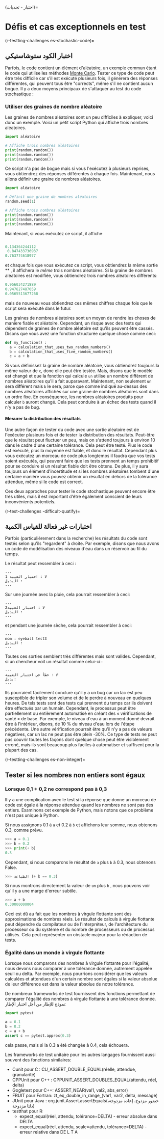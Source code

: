 (اختبار - تحديات)=
# Défis et cas exceptionnels en test

(r-testting-challenges es-stochastic-code)=
## اختبار الكود ستوشاستيكي

Parfois, le code contient un élément d'aléatoire, un exemple commun étant le code qui utilise les méthodes [Monte Carlo](https://en.wikipedia.org/wiki/Monte_Carlo_method). Tester ce type de code peut être très difficile car s'il est exécuté plusieurs fois, il générera des réponses différentes, qui peuvent tous être "corrects", même s'il ne contient aucun bogue. Il y a deux moyens principaux de s'attaquer au test du code stochastique :

### Utiliser des graines de nombre aléatoire

Les graines de nombres aléatoires sont un peu difficiles à expliquer, voici donc un exemple. Voici un petit script Python qui affiche trois nombres aléatoires.

```python
import aléatoire

# Affiche trois nombres aléatoires
print(random.random())
print(random.random())
print(random.random())
```

Ce script n'a pas de bogue mais si vous l'exécutez à plusieurs reprises, vous obtiendrez des réponses différentes à chaque fois. Maintenant, nous allons définir une graine de nombres aléatoires.

```python
import aléatoire

# Définit une graine de nombres aléatoires
random.seed(1)

# Affiche trois nombres aléatoires
print(random.random())
print(random.random())
print(random.random())
```

Maintenant, si vous exécutez ce script, il affiche

```python

0.134364244112 
 0.847433736937
0.763774618977
```

et chaque fois que vous exécutez ce script, vous obtiendrez la même sortie ** , il affichera le *même* trois nombres aléatoires. Si la graine de nombres aléatoires est modifiée, vous obtiendrez trois nombres aléatoires différents:

```python
0.956034271889
0.947827487059
0.0565513677268
```
mais de nouveau vous obtiendrez ces mêmes chiffres chaque fois que le script sera exécuté dans le futur.

Les graines de nombres aléatoires sont un moyen de rendre les choses de manière fiable et aléatoire. Cependant, un risque avec des tests qui dépendent de graines de nombre aléatoire est qu'ils peuvent être cassés. Disons que vous avez une fonction structurée quelque chose comme ceci:

```python
def my_function() :
  a = calculation_that_uses_two_random_numbers()
  b = calculation_that_uses_five_random_numbers()
  c = a + b
```

Si vous définissez la graine de nombre aléatoire, vous obtiendrez toujours la même valeur de `c`, donc elle peut être testée. Mais, disons que le modèle est changé et que la fonction qui calcule `un` utilise un nombre différent de nombres aléatoires qu'il a fait auparavant. Maintenant, non seulement `un` sera différent mais `b` le sera, parce que comme indiqué au-dessus des nombres aléatoires affichés sur une graine de nombres aléatoires sont dans un ordre fixe. En conséquence, les nombres aléatoires produits pour calculer `b` auront changé. Cela peut conduire à un échec des tests quand il n'y a pas de bug.

#### Mesurer la distribution des résultats

Une autre façon de tester du code avec une sortie aléatoire est de l'exécuter plusieurs fois et de tester la distribution des résultats. Peut-être que le résultat peut fluctuer un peu, mais on s'attend toujours à environ 10 dans le cadre d'une certaine tolérance. Cela peut être testé. Plus le code est exécuté, plus la moyenne est fiable, et donc le résultat. Cependant plus vous exécutez un morceau de code plus longtemps il faudra que vos tests soient exécutés, qui peuvent faire que les tests prennent un temps prohibitif pour se conduire si un résultat fiable doit être obtenu. De plus, il y aura toujours un élément d'incertitude et si les nombres aléatoires tombent d'une certaine manière vous pouvez obtenir un résultat en dehors de la tolérance attendue, même si le code est correct.

Ces deux approches pour tester le code stochastique peuvent encore être très utiles, mais il est important d'être également conscient de leurs inconvénients potentiels.

(r-test-challenges -difficult-quatify)=
## اختبارات غير فعالة للقياس الكمية

Parfois (particulièrement dans la recherche) les résultats du code sont testés selon qu'ils "regardent" à droite. Par exemple, disons que nous avons un code de modélisation des niveaux d'eau dans un réservoir au fil du temps.

Le résultat peut ressembler à ceci :

```{figure} ../../figures/eyeball-test1.jpg
---
لا : اختبار العيبة 1
البديل :
---
```

Sur une journée avec la pluie, cela pourrait ressembler à ceci:

```{figure} ../../figures/eyeball-test2.jpg
---
لا : اختبار العيبة2
البديل :
---
```

et pendant une journée sèche, cela pourrait ressembler à ceci:

```{figure} ../../figures/eyeball-test3.jpg
---
nom : eyeball test3
البديل :
---
```

Toutes ces sorties semblent très différentes mais sont valides. Cependant, si un chercheur voit un résultat comme celui-ci :

```{figure} ../../figures/eyeball-test-error.jpg
---
لا : خطأ في اختبار العيبة
بديل:
---
```

Ils pourraient facilement conclure qu'il y a un bug car un lac est peu susceptible de tripler son volume et de le perdre à nouveau en quelques heures. De tels tests sont des tests qui prennent du temps car ils doivent être effectués par un humain. Cependant, le processus peut être partiellement ou entièrement automatisé en créant des « vérifications de santé » de base. Par exemple, le niveau d'eau à un moment donné devrait être à l'intérieur, disons, de 10 % du niveau d'eau lors de l'étape précédente. Une autre vérification pourrait être qu'il n'y a pas de valeurs négatives, car un lac ne peut pas être plein -30%. Ce type de tests ne peut pas couvrir toutes les façons dont quelque chose peut être visiblement erroné, mais ils sont beaucoup plus faciles à automatiser et suffisent pour la plupart des cas.

(r-testting-challenges es-non-integer)=
## Tester si les nombres non entiers sont égaux

### Lorsque 0,1 + 0,2 ne correspond pas à 0,3

Il y a une complication avec le test si la réponse que donne un morceau de code est égale à la réponse attendue quand les nombres ne sont pas des entiers. Examinons cet exemple de Python, mais notons que ce problème n'est pas unique à Python.

Si nous assignons 0.1 à `a` et 0.2 à `b` et affichons leur somme, nous obtenons 0.3, comme prévu.

```python
>>> a = 0.1
>>> b = 0.2
>>> print(+ b)
0.3
```

Cependant, si nous comparons le résultat de `a` plus `b` à 0.3, nous obtenons False.

```python
>>> الطباعة (+ b == 0.3)

```

Si nous montrons directement la valeur de `un` plus `b` , nous pouvons voir qu'il y a une marge d'erreur subtile.

```python
>>> a + b
0.30000000004
```

Ceci est dû au fait que les nombres à virgule flottante sont des approximations de nombres réels. Le résultat de calculs à virgule flottante peut dépendre du compilateur ou de l'interpréteur, de l'architecture du processeur ou du système et du nombre de processeurs ou de processus utilisés. Cela peut représenter un obstacle majeur pour la rédaction de tests.

### Égalité dans un monde à virgule flottante

Lorsque nous comparons des nombres à virgule flottante pour l'égalité, nous devons nous comparer à une tolérance donnée, autrement appelée seuil ou delta. Par exemple, nous pourrions considérer que les valeurs calculées et attendues d'un certain nombre sont égales si la valeur absolue de leur différence est dans la valeur absolue de notre tolérance.

De nombreux frameworks de test fournissent des fonctions permettant de comparer l'égalité des nombres à virgule flottante à une tolérance donnée. نموذج للإطار من أجل اختبار الإطار:

```python
import pytest

a = 0.1
b = 0.2
c = a + b
assert c == pytest.approx(0.3)
```

cela passe, mais si la 0.3 a été changée à 0.4, cela échouera.

Les frameworks de test unitaire pour les autres langages fournissent aussi souvent des fonctions similaires:

- Cunit pour C : CU_ASSERT_DOUBLE_EQUAL(réelle, attendue, granularité)
- CPPUnit pour C++ : CPPUNIT_ASSERT_DOUBLES_EQUAL(attendu, réel, delta)
- Gogletest pour C++: ASSERT_NEAR(val1, val2, abs_error)
- FRUIT pour Fortran: zt_eq_double_in_range_(var1, var2, delta, message)
- JUnit pour Java : org.junit.Assert.assertEquals(حضور مزدوج، إعادة مزدوجة، دلتا مزدوجة)
- testthat pour R:
  - expect_equal(réel, attendu, tolérance=DELTA) - erreur absolue dans DELTA
  - expect_equal(réel, attendu, scale=attendu, tolérance=DELTA) - erreur relative dans DE L T A
